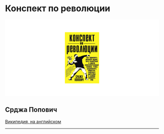 # Конспект по революции 

![Конспект по революции (Срджа Попович)](./img/cover.png)


## Срджа Попович


[Википедия, на английском](https://en.wikipedia.org/wiki/Sr%C4%91a_Popovi%C4%87_(activist))

---

